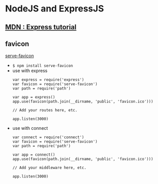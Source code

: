 # NodeJS and ExpressJS
## [MDN : Express tutorial](https://developer.mozilla.org/en-US/docs/Learn/Server-side/Express_Nodejs)

## favicon
[serve-favicon](https://github.com/expressjs/serve-favicon)
- `$ npm install serve-favicon`
- use with express
  ```
  var express = require('express')
  var favicon = require('serve-favicon')
  var path = require('path')

  var app = express()
  app.use(favicon(path.join(__dirname, 'public', 'favicon.ico')))

  // Add your routes here, etc.

  app.listen(3000)
  ```
- use with connect
  ```
  var connect = require('connect')
  var favicon = require('serve-favicon')
  var path = require('path')

  var app = connect()
  app.use(favicon(path.join(__dirname, 'public', 'favicon.ico')))

  // Add your middleware here, etc.

  app.listen(3000)
  ```


